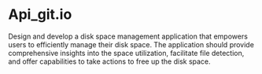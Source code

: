 # Api_git.io
Design and develop a disk space management application that empowers users to efficiently  manage their disk space. The application should provide comprehensive insights into the space  utilization, facilitate file detection, and offer capabilities to take actions to free up the disk space. 

